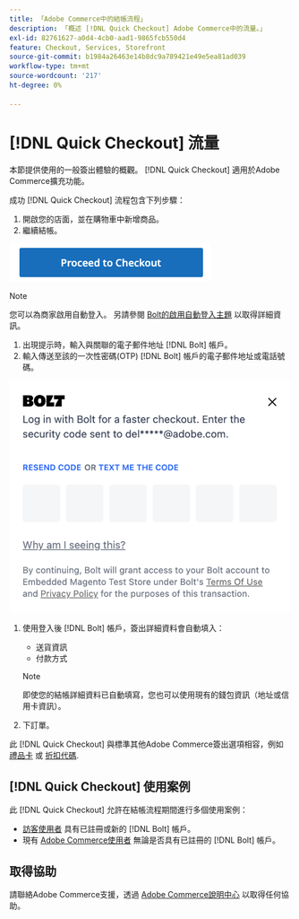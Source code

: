 ```yaml
---
title: 「Adobe Commerce中的結帳流程」
description: 「概述 [!DNL Quick Checkout] Adobe Commerce中的流量。」
exl-id: 82761627-a0d4-4cb0-aad1-9865fcb550d4
feature: Checkout, Services, Storefront
source-git-commit: b1984a26463e14b8dc9a789421e49e5ea81ad039
workflow-type: tm+mt
source-wordcount: '217'
ht-degree: 0%

---
```


# [!DNL Quick Checkout] 流量

本節提供使用的一般簽出體驗的概觀。 [!DNL Quick Checkout] 適用於Adobe Commerce擴充功能。

成功 [!DNL Quick Checkout] 流程包含下列步驟：

1. 開啟您的店面，並在購物車中新增商品。
1. 繼續結帳。

![簽出](assets/proceed-checkout.png)

>[!NOTE]
>
> 您可以為商家啟用自動登入。 另請參閱 [Bolt的啟用自動登入主題](https://help.bolt.com/products/embedded/direct-api/auto-login/) 以取得詳細資訊。

1. 出現提示時，輸入與關聯的電子郵件地址 [!DNL Bolt] 帳戶。
1. 輸入傳送至該的一次性密碼(OTP) [!DNL Bolt] 帳戶的電子郵件地址或電話號碼。

![OTP快顯視窗](assets/new-logo-otp-email.png)

1. 使用登入後 [!DNL Bolt] 帳戶，簽出詳細資料會自動填入：

   - 送貨資訊
   - 付款方式

   >[!NOTE]
   >
   > 即使您的結帳詳細資料已自動填寫，您也可以使用現有的錢包資訊（地址或信用卡資訊）。

1. 下訂單。

此 [!DNL Quick Checkout] 與標準其他Adobe Commerce簽出選項相容，例如 [禮品卡](https://docs.magento.com/user-guide/catalog/product-gift-card.html) 或 [折扣代碼](https://docs.magento.com/user-guide/marketing/price-rules-cart-coupon.html).

## [!DNL Quick Checkout] 使用案例

此 [!DNL Quick Checkout] 允許在結帳流程期間進行多個使用案例：

- [訪客使用者](../quick-checkout/checkout-bolt.md) 具有已註冊或新的 [!DNL Bolt] 帳戶。
- 現有 [Adobe Commerce使用者](../quick-checkout/checkout-adobe-commerce.md) 無論是否具有已註冊的 [!DNL Bolt] 帳戶。

## 取得協助

請聯絡Adobe Commerce支援，透過 [Adobe Commerce說明中心](https://experienceleague.adobe.com/docs/commerce-knowledge-base/kb/overview.html) 以取得任何協助。
